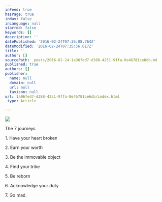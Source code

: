 ```yaml
---
inFeed: true
hasPage: true
inNav: false
inLanguage: null
starred: false
keywords: []
description: ''
datePublished: '2016-02-24T07:36:08.764Z'
dateModified: '2016-02-24T07:35:56.617Z'
title: ''
author: []
sourcePath: _posts/2016-02-24-1a96fed7-d388-4251-9ffa-0e46781ce6db.md
published: true
authors: []
publisher:
  name: null
  domain: null
  url: null
  favicon: null
url: 1a96fed7-d388-4251-9ffa-0e46781ce6db/index.html
_type: Article

---
```

![](https://the-grid-user-content.s3-us-west-2.amazonaws.com/6e381256-405d-4e5e-ba49-7c1efc51afa6.jpg)

The  7 journeys

1\. Have your heart broken

2\. Earn your worth

3\. Be the immovable object

4\. Find your tribe

5\. Be reborn

6\. Acknowledge your duty

7\. Go mad.
